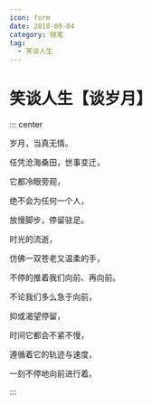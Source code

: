 ```yaml
---
icon: form
date: 2018-09-04
category: 随笔
tag:
  - 笑谈人生
---
```


# 笑谈人生【谈岁月】

::: center

岁月，当真无情。

任凭沧海桑田，世事变迁，

它都冷眼旁观，

绝不会为任何一个人，

放慢脚步，停留驻足。

时光的流逝，

仿佛一双苍老又温柔的手，

不停的推着我们向前、再向前。

不论我们多么急于向前，

抑或渴望停留，

时间它都会不紧不慢，

遵循着它的轨迹与速度，

一刻不停地向前进行着。

:::
